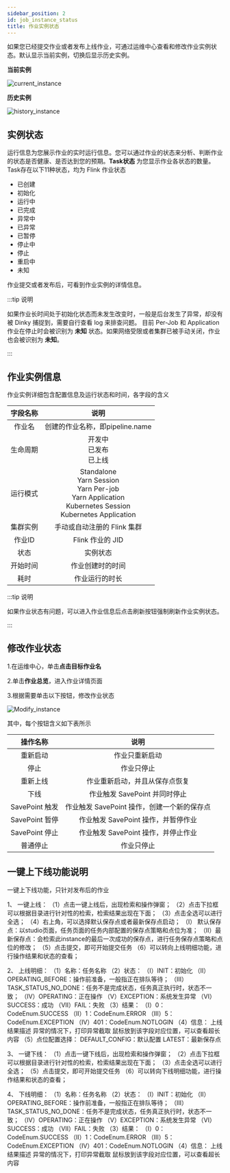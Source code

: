 ```yaml
---
sidebar_position: 2
id: job_instance_status
title: 作业实例状态
---
```


如果您已经提交作业或者发布上线作业，可通过运维中心查看和修改作业实例状态。默认显示当前实例，切换后显示历史实例。

**当前实例**

![current_instance](http://www.aiwenmo.com/dinky/docs/administrator_guide/devops_center/job_manage/job_instance_status/current_instance.png)

**历史实例**

![history_instance](http://www.aiwenmo.com/dinky/docs/administrator_guide/devops_center/job_manage/job_instance_status/history_instance.png)

## 实例状态

运行信息为您展示作业的实时运行信息。您可以通过作业的状态来分析、判断作业的状态是否健康、是否达到您的预期。**Task状态** 为您显示作业各状态的数量。Task存在以下11种状态，均为 Flink 作业状态

- 已创建
- 初始化
- 运行中
- 已完成
- 异常中
- 已异常
- 已暂停
- 停止中
- 停止
- 重启中
- 未知

作业提交或者发布后，可看到作业实例的详情信息。

:::tip 说明

如果作业长时间处于初始化状态而未发生改变时，一般是后台发生了异常，却没有被 Dinky 捕捉到，需要自行查看 log 来排查问题。
目前 Per-Job 和 Application 作业在停止时会被识别为 **未知** 状态。如果网络受限或者集群已被手动关闭，作业也会被识别为 **未知**。

:::

## 作业实例信息

作业实例详细包含配置信息及运行状态和时间，各字段的含义

| 字段名称 |                                                         说明                                                          |
| :------: |:-------------------------------------------------------------------------------------------------------------------:|
|  作业名  |                                               创建的作业名称，即pipeline.name                                                |
| 生命周期 |                                                开发中<br/> 已发布<br/> 已上线                                                |
| 运行模式 | Standalone<br/>Yarn Session<br/>Yarn Per-job<br/>Yarn Application<br/>Kubernetes Session<br/>Kubernetes Application |
| 集群实例 |                                                  手动或自动注册的 Flink 集群                                                  |
|  作业ID  |                                                    Flink 作业的 JID                                                    |
|   状态   |                                                        实例状态                                                         |
| 开始时间 |                                                      作业创建时的时间                                                       |
|   耗时   |                                                       作业运行的时长                                                       |

:::tip 说明

如果作业状态有问题，可以进入作业信息后点击刷新按钮强制刷新作业实例状态。

:::

## 修改作业状态

1.在运维中心，单击**点击目标作业名**

2.单击**作业总览**，进入作业详情页面

3.根据需要单击以下按钮，修改作业状态

![Modify_instance](http://www.aiwenmo.com/dinky/docs/administrator_guide/devops_center/job_manage/job_instance_status/Modify_instance.png)

其中，每个按钮含义如下表所示

|    操作名称    |             说明              |
| :------------: |:---------------------------:|
|    重新启动    |           作业只重新启动           |
|    停止    |            作业只停止            |
|    重新上线    |       作业重新启动，并且从保存点恢复       |
|      下线      |    作业触发 SavePoint 并同时停止     |
| SavePoint 触发 | 作业触发 SavePoint 操作，创建一个新的保存点 |
| SavePoint 暂停 |   作业触发 SavePoint 操作，并暂停作业   |
| SavePoint 停止 |   作业触发 SavePoint 操作，并停止作业   |
|    普通停止    |            作业只停止            |

## 一键上下线功能说明

一键上下线功能，只针对发布后的作业

1、 一键上线：
    （1）点击一键上线后，出现检索和操作弹窗；
    （2）点击下拉框可以根据目录进行针对性的检索，检索结果出现在下面；
    （3）点击全选可以进行全选；
    （4）右上角，可以选择默认保存点或者最新保存点启动；
        （I） 默认保存点：以studio页面，任务页面的任务内部配置的保存点策略和点位为准；
        （II）最新保存点：会检索此instance的最后一次成功的保存点，进行任务保存点策略和点位的修改；
    （5）点击提交，即可开始提交任务
    （6）可以转向上线明细功能，进行操作结果和状态的查看；

2、 上线明细：
    （1）名称：任务名称
    （2）状态：
        （I）INIT：初始化
        （II）OPERATING_BEFORE：操作前准备，一般指正在排队等待；
        （III）TASK_STATUS_NO_DONE：任务不是完成状态，任务真正执行时，状态不一致；
        （IV）OPERATING：正在操作
        （V）EXCEPTION：系统发生异常
        （VI）SUCCESS：成功
        （VII）FAIL：失败
    （3）结果：
        （I）0：CodeEnum.SUCCESS
        （II）1：CodeEnum.ERROR
        （III）5：CodeEnum.EXCEPTION
        （IV）401：CodeEnum.NOTLOGIN
    （4）信息： 上线结果描述
        异常的情况下，打印异常截取
        鼠标放到该字段对应位置，可以查看超长内容
    （5）点位配置选择：
        DEFAULT_CONFIG：默认配置
        LATEST：最新保存点


3、 一键下线：
    （1）点击一键下线后，出现检索和操作弹窗；
    （2）点击下拉框可以根据目录进行针对性的检索，检索结果出现在下面；
    （3）点击全选可以进行全选；
    （5）点击提交，即可开始提交任务
    （6）可以转向下线明细功能，进行操作结果和状态的查看；

4、 下线明细：
    （1）名称：任务名称
    （2）状态：
        （I）INIT：初始化
        （II）OPERATING_BEFORE：操作前准备，一般指正在排队等待；
        （III）TASK_STATUS_NO_DONE：任务不是完成状态，任务真正执行时，状态不一致；
        （IV）OPERATING：正在操作
        （V）EXCEPTION：系统发生异常
        （VI）SUCCESS：成功
        （VII）FAIL：失败
    （3）结果：
        （I）0：CodeEnum.SUCCESS
        （II）1：CodeEnum.ERROR
        （III）5：CodeEnum.EXCEPTION
        （IV）401：CodeEnum.NOTLOGIN
    （4）信息： 上线结果描述
        异常的情况下，打印异常截取
        鼠标放到该字段对应位置，可以查看超长内容
        